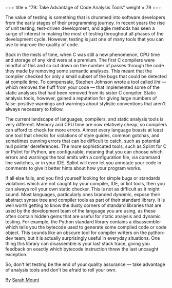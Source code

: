 +++
title = "79: Take Advantage of Code Analysis Tools"
weight = 79
+++

The value of testing is something that is drummed into software developers from the early stages of their programming journey. In recent years the rise of unit testing, test-driven development, and agile methods has seen a surge of interest in making the most of testing throughout all phases of the development cycle. However, testing is just one of many tools that you can use to improve the quality of code.

Back in the mists of time, when C was still a new phenomenon, CPU time and storage of any kind were at a premium. The first C compilers were mindful of this and so cut down on the number of passes through the code they made by removing some semantic analyses. This meant that the compiler checked for only a small subset of the bugs that could be detected at compile time. To compensate, Stephen Johnson wrote a tool called *lint* — which removes the fluff from your code — that implemented some of the static analyses that had been removed from its sister C compiler. Static analysis tools, however, gained a reputation for giving large numbers of false-positive warnings and warnings about stylistic conventions that aren't always necessary to follow.

The current landscape of languages, compilers, and static analysis tools is very different. Memory and CPU time are now relatively cheap, so compilers can afford to check for more errors. Almost every language boasts at least one tool that checks for violations of style guides, common gotchas, and sometimes cunning errors that can be difficult to catch, such as potential null pointer dereferences. The more sophisticated tools, such as Splint for C or Pylint for Python, are configurable, meaning that you can choose which errors and warnings the tool emits with a configuration file, via command line switches, or in your IDE. Splint will even let you annotate your code in comments to give it better hints about how your program works.

If all else fails, and you find yourself looking for simple bugs or standards violations which are not caught by your compiler, IDE, or lint tools, then you can always roll your own static checker. This is not as difficult as it might sound. Most languages, particularly ones branded *dynamic*, expose their abstract syntax tree and compiler tools as part of their standard library. It is well worth getting to know the dusty corners of standard libraries that are used by the development team of the language you are using, as these often contain hidden gems that are useful for static analysis and dynamic testing. For example, the Python standard library contains a disassembler which tells you the bytecode used to generate some compiled code or code object. This sounds like an obscure tool for compiler writers on the python-dev team, but it is actually surprisingly useful in everyday situations. One thing this library can disassemble is your last stack trace, giving you feedback on exactly which bytecode instruction threw the last uncaught exception.

So, don't let testing be the end of your quality assurance — take advantage of analysis tools and don't be afraid to roll your own.

By [Sarah Mount](http://programmer.97things.oreilly.com/wiki/index.php/Sarah_Mount)